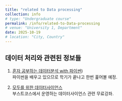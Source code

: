 ```yaml
---
title: "related to Data processing"
collection: info
# type: "Undergraduate course"
permalink: /info/related-to-Data-processing
# venue: "University 1, Department"
date: 2025-10-19
# location: "City, Country"
---
```


데이터 처리와 관련된 정보들
--

1. [혼자 공부하는 데이터분석 with 파이썬](https://youtube.com/playlist?list=PLVsNizTWUw7FGzSRCkQrPEEe-ljVXgS7k&si=RMHC-6Qv2fkaBNyl))<br>
파이썬을 배우고 있으므로 학기가 끝나고 한번 훑어볼 예정.

2. [모두를 위한 데이터사이언스](https://www.boostcourse.org/ds101)<br>
부스트코스에서 운영하는 데이터사이언스 관련 무료강좌.


